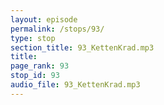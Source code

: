 ```yaml
---
layout: episode
permalink: /stops/93/
type: stop
section_title: 93_KettenKrad.mp3
title: 
page_rank: 93
stop_id: 93
audio_file: 93_KettenKrad.mp3
---
```


